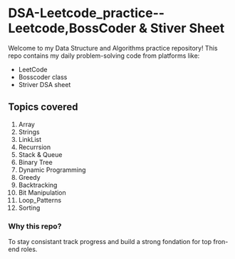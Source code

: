 # DSA-Leetcode_practice--Leetcode,BossCoder & Stiver Sheet
Welcome to my Data Structure and Algorithms practice repository!
This repo contains my daily problem-solving code from platforms like:

- LeetCode
- Bosscoder class
- Striver DSA sheet

## Topics covered
1.  Array
2.  Strings
3.  LinkList
4.  Recurrsion
5.  Stack & Queue
6.  Binary Tree
7.  Dynamic Programming
8.  Greedy
9.  Backtracking
10. Bit Manipulation
11. Loop_Patterns
12. Sorting


### Why this repo?
To stay consistant track progress and build a strong fondation for top fron-end roles.